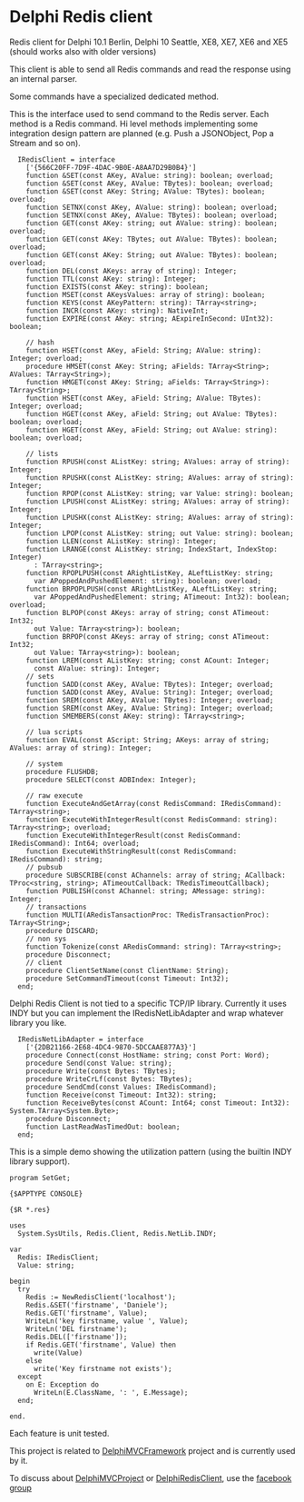 Delphi Redis client
=================

Redis client for Delphi 10.1 Berlin, Delphi 10 Seattle, XE8, XE7, XE6 and XE5 (should works also with older versions)


This client is able to send all Redis commands and read the response using an internal parser. 

Some commands have a specialized dedicated method.

This is the  interface used to send command to the Redis server. Each method is a Redis command. Hi level methods implementing some integration design pattern are planned (e.g. Push a JSONObject, Pop a Stream and so on).

```Delphi
  IRedisClient = interface
    ['{566C20FF-7D9F-4DAC-9B0E-A8AA7D29B0B4}']
    function &SET(const AKey, AValue: string): boolean; overload;
    function &SET(const AKey, AValue: TBytes): boolean; overload;
    function &SET(const AKey: String; AValue: TBytes): boolean; overload;
    function SETNX(const AKey, AValue: string): boolean; overload;
    function SETNX(const AKey, AValue: TBytes): boolean; overload;
    function GET(const AKey: string; out AValue: string): boolean; overload;
    function GET(const AKey: TBytes; out AValue: TBytes): boolean; overload;
    function GET(const AKey: String; out AValue: TBytes): boolean; overload;
    function DEL(const AKeys: array of string): Integer;
    function TTL(const AKey: string): Integer;
    function EXISTS(const AKey: string): boolean;
    function MSET(const AKeysValues: array of string): boolean;
    function KEYS(const AKeyPattern: string): TArray<string>;
    function INCR(const AKey: string): NativeInt;
    function EXPIRE(const AKey: string; AExpireInSecond: UInt32): boolean;

    // hash
    function HSET(const AKey, aField: String; AValue: string): Integer; overload;
    procedure HMSET(const AKey: String; aFields: TArray<String>; AValues: TArray<String>);
    function HMGET(const AKey: String; aFields: TArray<String>): TArray<String>;
    function HSET(const AKey, aField: String; AValue: TBytes): Integer; overload;
    function HGET(const AKey, aField: String; out AValue: TBytes): boolean; overload;
    function HGET(const AKey, aField: String; out AValue: string): boolean; overload;

    // lists
    function RPUSH(const AListKey: string; AValues: array of string): Integer;
    function RPUSHX(const AListKey: string; AValues: array of string): Integer;
    function RPOP(const AListKey: string; var Value: string): boolean;
    function LPUSH(const AListKey: string; AValues: array of string): Integer;
    function LPUSHX(const AListKey: string; AValues: array of string): Integer;
    function LPOP(const AListKey: string; out Value: string): boolean;
    function LLEN(const AListKey: string): Integer;
    function LRANGE(const AListKey: string; IndexStart, IndexStop: Integer)
      : TArray<string>;
    function RPOPLPUSH(const ARightListKey, ALeftListKey: string;
      var APoppedAndPushedElement: string): boolean; overload;
    function BRPOPLPUSH(const ARightListKey, ALeftListKey: string;
      var APoppedAndPushedElement: string; ATimeout: Int32): boolean; overload;
    function BLPOP(const AKeys: array of string; const ATimeout: Int32;
      out Value: TArray<string>): boolean;
    function BRPOP(const AKeys: array of string; const ATimeout: Int32;
      out Value: TArray<string>): boolean;
    function LREM(const AListKey: string; const ACount: Integer;
      const AValue: string): Integer;
    // sets
    function SADD(const AKey, AValue: TBytes): Integer; overload;
    function SADD(const AKey, AValue: String): Integer; overload;
    function SREM(const AKey, AValue: TBytes): Integer; overload;
    function SREM(const AKey, AValue: String): Integer; overload;
    function SMEMBERS(const AKey: string): TArray<string>;

    // lua scripts
    function EVAL(const AScript: String; AKeys: array of string; AValues: array of string): Integer;

    // system
    procedure FLUSHDB;
    procedure SELECT(const ADBIndex: Integer);

    // raw execute
    function ExecuteAndGetArray(const RedisCommand: IRedisCommand): TArray<string>;
    function ExecuteWithIntegerResult(const RedisCommand: string): TArray<string>; overload;
    function ExecuteWithIntegerResult(const RedisCommand: IRedisCommand): Int64; overload;
    function ExecuteWithStringResult(const RedisCommand: IRedisCommand): string;
    // pubsub
    procedure SUBSCRIBE(const AChannels: array of string; ACallback: TProc<string, string>; ATimeoutCallback: TRedisTimeoutCallback);
    function PUBLISH(const AChannel: string; AMessage: string): Integer;
    // transactions
    function MULTI(ARedisTansactionProc: TRedisTransactionProc): TArray<String>;
    procedure DISCARD;
    // non sys
    function Tokenize(const ARedisCommand: string): TArray<string>;
    procedure Disconnect;
    // client
    procedure ClientSetName(const ClientName: String);
    procedure SetCommandTimeout(const Timeout: Int32);
  end;

  ```

Delphi Redis Client is not tied to a specific TCP/IP library. Currently it uses INDY but you can implement the IRedisNetLibAdapter and wrap whatever library you like.


```Delphi
  IRedisNetLibAdapter = interface
    ['{2DB21166-2E68-4DC4-9870-5DCCAAE877A3}']
    procedure Connect(const HostName: string; const Port: Word);
    procedure Send(const Value: string);
    procedure Write(const Bytes: TBytes);
    procedure WriteCrLf(const Bytes: TBytes);
    procedure SendCmd(const Values: IRedisCommand);
    function Receive(const Timeout: Int32): string;
    function ReceiveBytes(const ACount: Int64; const Timeout: Int32): System.TArray<System.Byte>;
    procedure Disconnect;
    function LastReadWasTimedOut: boolean;
  end;
```


This is a simple demo showing the utilization pattern (using the builtin INDY library support).

```Delphi
program SetGet;

{$APPTYPE CONSOLE}

{$R *.res}

uses
  System.SysUtils, Redis.Client, Redis.NetLib.INDY;

var
  Redis: IRedisClient;
  Value: string;

begin
  try
    Redis := NewRedisClient('localhost');
    Redis.&SET('firstname', 'Daniele');
    Redis.GET('firstname', Value);
    WriteLn('key firstname, value ', Value);
    WriteLn('DEL firstname');
    Redis.DEL(['firstname']);
    if Redis.GET('firstname', Value) then
      write(Value)
    else
      write('Key firstname not exists');
  except
    on E: Exception do
      WriteLn(E.ClassName, ': ', E.Message);
  end;

end.
```


Each feature is unit tested.

This project is related to [DelphiMVCFramework](https://github.com/danieleteti/delphimvcframework) project and is currently used by it.

To discuss about [DelphiMVCProject](https://github.com/danieleteti/delphimvcframework) or [DelphiRedisClient](https://github.com/danieleteti/delphiredisclient), use the [facebook group](https://www.facebook.com/groups/delphimvcframework/)

